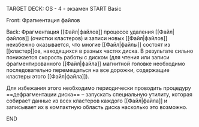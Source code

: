 TARGET DECK: OS - 4 - экзамен
START
Basic

Front: Фрагментация файлов  

Back: Фрагментация [[Файл|файлов]] процессе удаления [[Файл|файлов]] (очистки кластеров) и записи новых [[Файл|файлов]] неизбежно оказывается, что многие [[Файл|файлы]] состоят из [[кластер]]ов, находящихся в разных частях диска. В результате сильно понижается скорость работы с диском (для чтения или записи фрагментированного [[Файл|файла]] магнитной головке необходимо последовательно перемещаться на все дорожки, содержащие кластеры этого [[Файл|файла]]). 

Для избежания этого необходимо периодически проводить процедуру ==дефрагментации диска== – запускать специальную утилиту, которая собирает данные из всех кластеров каждого [[Файл|файла]] и записывает их в компактную область диска насколько это возможно.
<!--ID: 1663488760512-->
END 